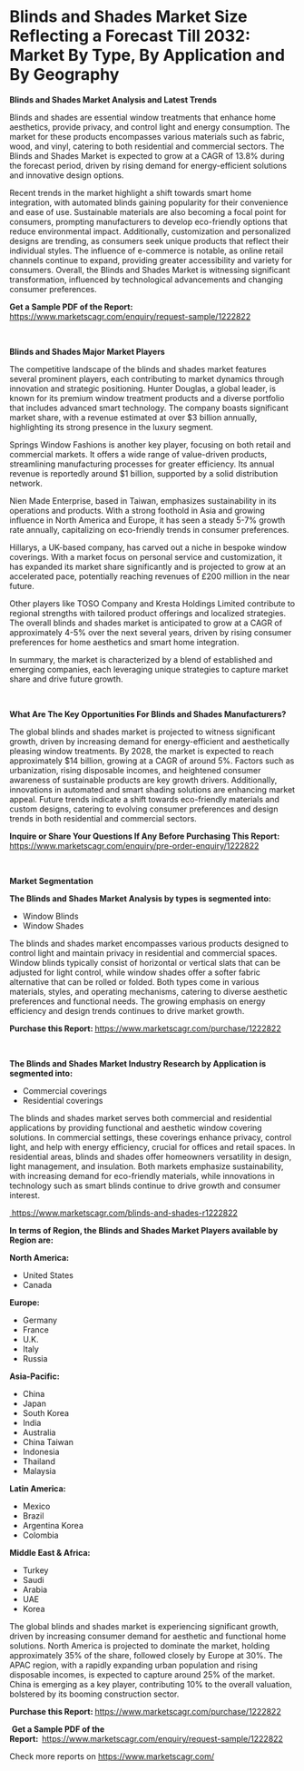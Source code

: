 <p><h1>Blinds and Shades Market Size Reflecting a Forecast Till 2032: Market By Type, By Application and By Geography</h1></p><p><strong>Blinds and Shades Market Analysis and Latest Trends</strong></p>
<p><p>Blinds and shades are essential window treatments that enhance home aesthetics, provide privacy, and control light and energy consumption. The market for these products encompasses various materials such as fabric, wood, and vinyl, catering to both residential and commercial sectors. The Blinds and Shades Market is expected to grow at a CAGR of 13.8% during the forecast period, driven by rising demand for energy-efficient solutions and innovative design options.</p><p>Recent trends in the market highlight a shift towards smart home integration, with automated blinds gaining popularity for their convenience and ease of use. Sustainable materials are also becoming a focal point for consumers, prompting manufacturers to develop eco-friendly options that reduce environmental impact. Additionally, customization and personalized designs are trending, as consumers seek unique products that reflect their individual styles. The influence of e-commerce is notable, as online retail channels continue to expand, providing greater accessibility and variety for consumers. Overall, the Blinds and Shades Market is witnessing significant transformation, influenced by technological advancements and changing consumer preferences.</p></p>
<p><strong>Get a Sample PDF of the Report:&nbsp;</strong> <a href="https://www.marketscagr.com/enquiry/request-sample/1222822?utm_campaign=2126&utm_medium=2&utm_source=Github&utm_content=ia&utm_term=09022025&utm_id=blinds-and-shades">https://www.marketscagr.com/enquiry/request-sample/1222822</a></p>
<p>&nbsp;</p>
<p><strong>Blinds and Shades Major Market Players</strong></p>
<p><p>The competitive landscape of the blinds and shades market features several prominent players, each contributing to market dynamics through innovation and strategic positioning. Hunter Douglas, a global leader, is known for its premium window treatment products and a diverse portfolio that includes advanced smart technology. The company boasts significant market share, with a revenue estimated at over $3 billion annually, highlighting its strong presence in the luxury segment.</p><p>Springs Window Fashions is another key player, focusing on both retail and commercial markets. It offers a wide range of value-driven products, streamlining manufacturing processes for greater efficiency. Its annual revenue is reportedly around $1 billion, supported by a solid distribution network.</p><p>Nien Made Enterprise, based in Taiwan, emphasizes sustainability in its operations and products. With a strong foothold in Asia and growing influence in North America and Europe, it has seen a steady 5-7% growth rate annually, capitalizing on eco-friendly trends in consumer preferences.</p><p>Hillarys, a UK-based company, has carved out a niche in bespoke window coverings. With a market focus on personal service and customization, it has expanded its market share significantly and is projected to grow at an accelerated pace, potentially reaching revenues of £200 million in the near future.</p><p>Other players like TOSO Company and Kresta Holdings Limited contribute to regional strengths with tailored product offerings and localized strategies. The overall blinds and shades market is anticipated to grow at a CAGR of approximately 4-5% over the next several years, driven by rising consumer preferences for home aesthetics and smart home integration. </p><p>In summary, the market is characterized by a blend of established and emerging companies, each leveraging unique strategies to capture market share and drive future growth.</p></p>
<p>&nbsp;</p>
<p><strong>What Are The Key Opportunities For Blinds and Shades Manufacturers?</strong></p>
<p><p>The global blinds and shades market is projected to witness significant growth, driven by increasing demand for energy-efficient and aesthetically pleasing window treatments. By 2028, the market is expected to reach approximately $14 billion, growing at a CAGR of around 5%. Factors such as urbanization, rising disposable incomes, and heightened consumer awareness of sustainable products are key growth drivers. Additionally, innovations in automated and smart shading solutions are enhancing market appeal. Future trends indicate a shift towards eco-friendly materials and custom designs, catering to evolving consumer preferences and design trends in both residential and commercial sectors.</p></p>
<p><strong>Inquire or Share Your Questions If Any Before Purchasing This Report:</strong> <a href="https://www.marketscagr.com/enquiry/pre-order-enquiry/1222822?utm_campaign=2126&utm_medium=2&utm_source=Github&utm_content=ia&utm_term=09022025&utm_id=blinds-and-shades">https://www.marketscagr.com/enquiry/pre-order-enquiry/1222822</a></p>
<p>&nbsp;</p>
<p><strong>Market Segmentation</strong></p>
<p><strong>The Blinds and Shades Market Analysis by types is segmented into:</strong></p>
<p><ul><li>Window Blinds</li><li>Window Shades</li></ul></p>
<p><p>The blinds and shades market encompasses various products designed to control light and maintain privacy in residential and commercial spaces. Window blinds typically consist of horizontal or vertical slats that can be adjusted for light control, while window shades offer a softer fabric alternative that can be rolled or folded. Both types come in various materials, styles, and operating mechanisms, catering to diverse aesthetic preferences and functional needs. The growing emphasis on energy efficiency and design trends continues to drive market growth.</p></p>
<p><strong>Purchase this Report:&nbsp;</strong><a href="https://www.marketscagr.com/purchase/1222822?utm_campaign=2126&utm_medium=2&utm_source=Github&utm_content=ia&utm_term=09022025&utm_id=blinds-and-shades">https://www.marketscagr.com/purchase/1222822</a></p>
<p>&nbsp;</p>
<p><strong>The Blinds and Shades Market Industry Research by Application is segmented into:</strong></p>
<p><ul><li>Commercial coverings</li><li>Residential coverings</li></ul></p>
<p><p>The blinds and shades market serves both commercial and residential applications by providing functional and aesthetic window covering solutions. In commercial settings, these coverings enhance privacy, control light, and help with energy efficiency, crucial for offices and retail spaces. In residential areas, blinds and shades offer homeowners versatility in design, light management, and insulation. Both markets emphasize sustainability, with increasing demand for eco-friendly materials, while innovations in technology such as smart blinds continue to drive growth and consumer interest.</p></p>
<p><a href="https://www.marketscagr.com/blinds-and-shades-r1222822?utm_campaign=2126&utm_medium=2&utm_source=Github&utm_content=ia&utm_term=09022025&utm_id=blinds-and-shades">&nbsp;https://www.marketscagr.com/blinds-and-shades-r1222822</a></p>
<p><strong>In terms of Region, the Blinds and Shades Market Players available by Region are:</strong></p>
<p>
    <p> <strong> North America: </strong>
        <ul>
            <li>United States</li>
            <li>Canada</li>
        </ul>
        </p> 
    <p> <strong> Europe: </strong>
        <ul>
            <li>Germany</li>
            <li>France</li>
            <li>U.K.</li>
            <li>Italy</li>
            <li>Russia</li>
        </ul>
        </p> 
    <p> <strong> Asia-Pacific: </strong>
        <ul>
            <li>China</li>
            <li>Japan</li>
            <li>South Korea</li>
            <li>India</li>
            <li>Australia</li>
            <li>China Taiwan</li>
            <li>Indonesia</li>
            <li>Thailand</li>
            <li>Malaysia</li>
        </ul>
        </p> 
    <p> <strong> Latin America: </strong>
        <ul>
            <li>Mexico</li>
            <li>Brazil</li>
            <li>Argentina Korea</li>
            <li>Colombia</li>
        </ul>
        </p> 
    <p> <strong> Middle East & Africa: </strong>
        <ul>
            <li>Turkey</li>
            <li>Saudi</li>
            <li>Arabia</li>
            <li>UAE</li>
            <li>Korea</li>
        </ul>
    </p>
    </p>
<p><p>The global blinds and shades market is experiencing significant growth, driven by increasing consumer demand for aesthetic and functional home solutions. North America is projected to dominate the market, holding approximately 35% of the share, followed closely by Europe at 30%. The APAC region, with a rapidly expanding urban population and rising disposable incomes, is expected to capture around 25% of the market. China is emerging as a key player, contributing 10% to the overall valuation, bolstered by its booming construction sector.</p></p>
<p><strong>Purchase this Report: </strong><a href="https://www.marketscagr.com/purchase/1222822?utm_campaign=2126&utm_medium=2&utm_source=Github&utm_content=ia&utm_term=09022025&utm_id=blinds-and-shades">https://www.marketscagr.com/purchase/1222822</a></p>
<p>&nbsp;<strong>Get a Sample PDF of the Report:&nbsp;&nbsp;</strong><a href="https://www.marketscagr.com/enquiry/request-sample/1222822?utm_campaign=2126&utm_medium=2&utm_source=Github&utm_content=ia&utm_term=09022025&utm_id=blinds-and-shades">https://www.marketscagr.com/enquiry/request-sample/1222822</a></p>
<p><strong></strong></p>
<p>Check more reports on <a href="https://www.marketscagr.com/?utm_campaign=2126&utm_medium=2&utm_source=Github&utm_content=ia&utm_term=09022025&utm_id=blinds-and-shades">https://www.marketscagr.com/</a></p>